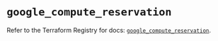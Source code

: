 # `google_compute_reservation`

Refer to the Terraform Registry for docs: [`google_compute_reservation`](https://registry.terraform.io/providers/hashicorp/google-beta/6.38.0/docs/resources/google_compute_reservation).
